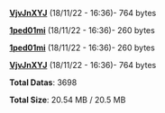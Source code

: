 [**VjvJnXYJ**](/data/VjvJnXYJ.txt) (18/11/22 - 16:36)- 764 bytes

[**1ped01mi**](/data/1ped01mi.txt) (18/11/22 - 16:36)- 260 bytes

[**1ped01mi**](/data/1ped01mi.txt) (18/11/22 - 16:36)- 260 bytes

[**VjvJnXYJ**](/data/VjvJnXYJ.txt) (18/11/22 - 16:36)- 764 bytes

**Total Datas**: 3698

**Total Size**: 20.54 MB / 20.5 MB